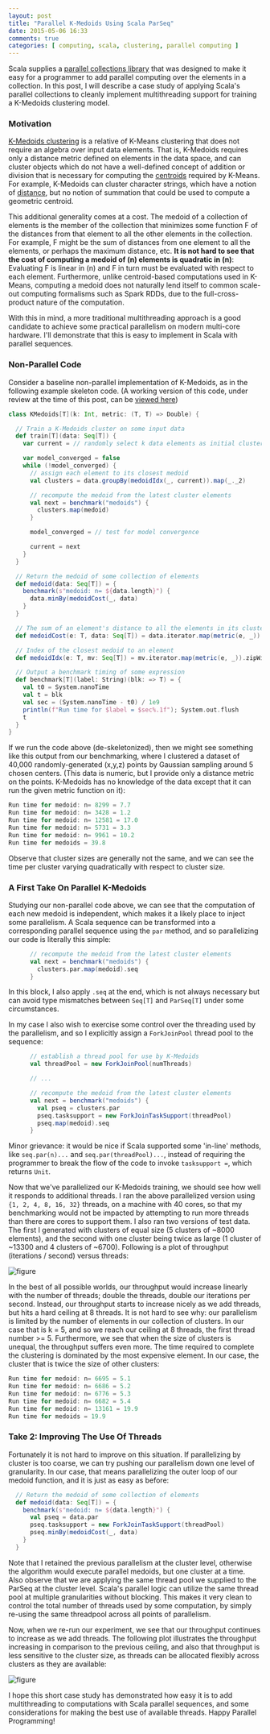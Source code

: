 ```yaml
---
layout: post
title: "Parallel K-Medoids Using Scala ParSeq"
date: 2015-05-06 16:33
comments: true
categories: [ computing, scala, clustering, parallel computing ]
---
```

Scala supplies a [parallel collections library](http://docs.scala-lang.org/overviews/parallel-collections/overview.html) that was designed to make it easy for a programmer to add parallel computing over the elements in a collection.  In this post, I will describe a case study of applying Scala's parallel collections to cleanly implement multithreading support for training a K-Medoids clustering model.

### Motivation

[K-Medoids clustering](http://en.wikipedia.org/wiki/K-medoids) is a relative of K-Means clustering that does not require an algebra over input data elements.  That is, K-Medoids requires only a distance metric defined on elements in the data space, and can cluster objects which do not have a well-defined concept of addition or division that is necessary for computing the [centroids](http://en.wikipedia.org/wiki/Centroid) required by K-Means.  For example, K-Medoids can cluster character strings, which have a notion of [distance](http://en.wikipedia.org/wiki/Edit_distance), but no notion of summation that could be used to compute a geometric centroid.

This additional generality comes at a cost.  The medoid of a collection of elements is the member of the collection that minimizes some function F of the distances from that element to all the other elements in the collection.  For example, F might be the sum of distances from one element to all the elements, or perhaps the maximum distance, etc.  **It is not hard to see that the cost of computing a medoid of (n) elements is quadratic in (n)**: Evaluating F is linear in (n) and F in turn must be evaluated with respect to each element.  Furthermore, unlike centroid-based computations used in K-Means, computing a medoid does not naturally lend itself to common scale-out computing formalisms such as Spark RDDs, due to the full-cross-product nature of the computation.

With this in mind, a more traditional multithreading approach is a good candidate to achieve some practical parallelism on modern multi-core hardware.  I'll demonstrate that this is easy to implement in Scala with parallel sequences.

### Non-Parallel Code

Consider a baseline non-parallel implementation of K-Medoids, as in the following example skeleton code.  (A working version of this code, under review at the time of this post, can be [viewed here](https://github.com/erikerlandson/silex/blob/parseq_blog/src/main/scala/com/redhat/et/silex/cluster/KMedoids.scala))

```scala
class KMedoids[T](k: Int, metric: (T, T) => Double) {

  // Train a K-Medoids cluster on some input data
  def train[T](data: Seq[T]) {
    var current = // randomly select k data elements as initial cluster

    var model_converged = false
    while (!model_converged) {
      // assign each element to its closest medoid
      val clusters = data.groupBy(medoidIdx(_, current)).map(_._2)

      // recompute the medoid from the latest cluster elements
      val next = benchmark("medoids") {
        clusters.map(medoid)
      }

      model_converged = // test for model convergence

      current = next
    }
  }

  // Return the medoid of some collection of elements
  def medoid(data: Seq[T]) = {
    benchmark(s"medoid: n= ${data.length}") {
      data.minBy(medoidCost(_, data)
    }
  }

  // The sum of an element's distance to all the elements in its cluster
  def medoidCost(e: T, data: Seq[T]) = data.iterator.map(metric(e, _)).sum

  // Index of the closest medoid to an element
  def medoidIdx(e: T, mv: Seq[T]) = mv.iterator.map(metric(e, _)).zipWithIndex.min._2

  // Output a benchmark timing of some expression
  def benchmark[T](label: String)(blk: => T) = {
    val t0 = System.nanoTime
    val t = blk
    val sec = (System.nanoTime - t0) / 1e9
    println(f"Run time for $label = $sec%.1f"); System.out.flush
    t
  }
}
```

If we run the code above (de-skeletonized), then we might see something like this output from our benchmarking, where I clustered a dataset of 40,000 randomly-generated (x,y,z) points by Gaussian sampling around 5 chosen centers.  (This data is numeric, but I provide only a distance metric on the points.  K-Medoids has no knowledge of the data except that it can run the given metric function on it):

```scala
Run time for medoid: n= 8299 = 7.7
Run time for medoid: n= 3428 = 1.2
Run time for medoid: n= 12581 = 17.0
Run time for medoid: n= 5731 = 3.3
Run time for medoid: n= 9961 = 10.2
Run time for medoids = 39.8
```

Observe that cluster sizes are generally not the same, and we can see the time per cluster varying quadratically with respect to cluster size.

### A First Take On Parallel K-Medoids

Studying our non-parallel code above, we can see that the computation of each new medoid is independent, which makes it a likely place to inject some parallelism. A Scala sequence can be transformed into a corresponding parallel sequence using the `par` method, and so parallelizing our code is literally this simple:

```scala
      // recompute the medoid from the latest cluster elements
      val next = benchmark("medoids") {
        clusters.par.map(medoid).seq
      }
```

In this block, I also apply `.seq` at the end, which is not always necessary but can avoid type mismatches between `Seq[T]` and `ParSeq[T]` under some circumstances.

In my case I also wish to exercise some control over the threading used by the parallelism, and so I explicitly assign a `ForkJoinPool` thread pool to the sequence:

```scala
      // establish a thread pool for use by K-Medoids
      val threadPool = new ForkJoinPool(numThreads)

      // ...

      // recompute the medoid from the latest cluster elements
      val next = benchmark("medoids") {
        val pseq = clusters.par
        pseq.tasksupport = new ForkJoinTaskSupport(threadPool)
        pseq.map(medoid).seq
      }
```

Minor grievance: it would be nice if Scala supported some 'in-line' methods, like `seq.par(n)...` and `seq.par(threadPool)...`, instead of requiring the programmer to break the flow of the code to invoke `tasksupport =`, which returns `Unit`.

Now that we've parallelized our K-Medoids training, we should see how well it responds to additional threads.  I ran the above parallelized version using `{1, 2, 4, 8, 16, 32}` threads, on a machine with 40 cores, so that my benchmarking would not be impacted by attempting to run more threads than there are cores to support them.  I also ran two versions of test data.  The first I generated with clusters of equal size (5 clusters of ~8000 elements), and the second with one cluster being twice as large (1 cluster of ~13300 and 4 clusters of ~6700).  Following is a plot of throughput (iterations / second) versus threads:

![figure](/assets/images/parseq/by_cluster_1.png)

In the best of all possible worlds, our throughput would increase linearly with the number of threads; double the threads, double our iterations per second.  Instead, our throughput starts to increase nicely as we add threads, but hits a hard ceiling at 8 threads.  It is not hard to see why: our parallelism is limited by the number of elements in our collection of clusters.  In our case that is k = 5, and so we reach our ceiling at 8 threads, the first thread number >= 5.  Furthermore, we see that when the size of clusters is unequal, the throughput suffers even more.  The time required to complete the clustering is dominated by the most expensive element.  In our case, the cluster that is twice the size of other clusters:

```scala
Run time for medoid: n= 6695 = 5.1
Run time for medoid: n= 6686 = 5.2
Run time for medoid: n= 6776 = 5.3
Run time for medoid: n= 6682 = 5.4
Run time for medoid: n= 13161 = 19.9
Run time for medoids = 19.9
```

### Take 2: Improving The Use Of Threads

Fortunately it is not hard to improve on this situation.  If parallelizing by cluster is too coarse, we can try pushing our parallelism down one level of granularity.  In our case, that means parallelizing the outer loop of our medoid function, and it is just as easy as before:

```scala
  // Return the medoid of some collection of elements
  def medoid(data: Seq[T]) = {
    benchmark(s"medoid: n= ${data.length}") {
      val pseq = data.par
      pseq.tasksupport = new ForkJoinTaskSupport(threadPool)
      pseq.minBy(medoidCost(_, data)
    }
  }
```

Note that I retained the previous parallelism at the cluster level, otherwise the algorithm would execute parallel medoids, but one cluster at a time.  Also observe that we are applying the same thread pool we supplied to the ParSeq at the cluster level.  Scala's parallel logic can utilize the same thread pool at multiple granularities without blocking.  This makes it very clean to control the total number of threads used by some computation, by simply re-using the same threadpool across all points of parallelism.

Now, when we re-run our experiment, we see that our throughput continues to increase as we add threads.  The following plot illustrates the throughput increasing in comparison to the previous ceiling, and also that throughput is less sensitive to the cluster size, as threads can be allocated flexibly across clusters as they are available:

![figure](/assets/images/parseq/all_1.png)

I hope this short case study has demonstrated how easy it is to add multithreading to computations with Scala parallel sequences, and some considerations for making the best use of available threads.  Happy Parallel Programming!
